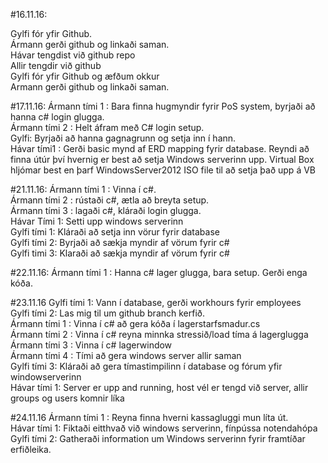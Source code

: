 #16.11.16:

Gylfi fór yfir Github.<br />
Ármann gerði github og linkaði saman. <br />
Hávar tengdist við github repo<br />
Allir tengdir við github<br />
Gylfi fór yfir Github og æfðum okkur<br />
Armann gerði github og linkaði saman. <br />

#17.11.16:
Ármann tími 1 : Bara finna hugmyndir fyrir PoS system, byrjaði að hanna c# login glugga. <br />
Ármann tími 2 : Helt áfram með C# login setup.<br />
Gylfi: Byrjaði að hanna gagnagrunn og setja inn í hann.<br />
Hávar tími1 :  Gerði basic mynd af ERD mapping fyrir database. Reyndi að finna útúr því hvernig er best að setja Windows serverinn upp. Virtual Box hljómar best en þarf WindowsServer2012 ISO file til að setja það upp á VB<br />

#21.11.16:
Ármann tími 1 : Vinna í c#. <br />
Ármann tími 2 : rústaði c#, ætla að breyta setup. <br />
Ármann tími 3 : lagaði c#, kláraði login glugga. <br />
Hávar Tími 1: Setti upp windows serverinn<br />
Gylfi tími 1: Kláraði að setja inn vörur fyrir database<br />
Gylfi tími 2: Byrjaði að sækja myndir af vörum fyrir c#<br />
Gylfi timi 3: Klaraði að sækja myndir af vörum fyrir c#<br />

#22.11.16:
Ármann tími 1 : Hanna c# lager glugga, bara setup. Gerði enga kóða.<br />

#23.11.16
Gylfi tími 1: Vann í database, gerði workhours fyrir employees<br />
Gylfi tími 2: Las mig til um github branch kerfið.<br />
Ármann tími 1 : Vinna í c# að gera kóða í lagerstarfsmadur.cs<br />
Ármann tími 2 : Vinna í c# reyna minnka stressið/load tíma á lagerglugga <br />
Ármann tími 3 : Vinna í c# lagerwindow<br />
Ármann tími 4 : Tími að gera windows server allir saman<br />
Gylfi tími 3: Kláraði að gera tímastimpilinn í database og fórum yfir windowserverinn<br />
Hávar tími 1: Server er upp and running, host vél er tengd við server, allir groups og users komnir líka<br />

#24.11.16
Ármann tími 1 : Reyna finna hverni kassagluggi mun líta út.<br />
Hávar tími 1: Fiktaði eitthvað við windows serverinn, fínpússa notendahópa<br />
Gylfi tími 2: Gatheraði information um Windows serverinn fyrir framtíðar erfiðleika.<br />
